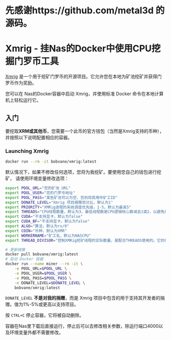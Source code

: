 # 先感谢https://github.com/metal3d 的源码。

# Xmrig - 挂Nas的Docker中使用CPU挖掘门罗币工具

[Xmrig](https://xmrig.com/) 是一个用于挖矿门罗币的开源项目。它允许您在本地为矿池挖矿并获得门罗币作为奖励。

您可以在 Nas的Docker容器中启动 Xmrig，并使用标准 Docker 命令在本地计算机上轻松运行它。

## 入门

要挖取**XRM或其他币**，您需要一个此币的官方钱包（当然是Xmrig支持的币种），并按照以下说明配置相应的容器。

### Launching Xmrig

```bash
docker run --rm -it bobvane/xmrig:latest
```

默认情况下，如果不修改任何选项，您将为我挖矿。要使用您自己的钱包进行挖矿，
请使用环境变量修改选项：

```bash
export POOL_URL="您的矿池 URL"
export POOL_USER="您的门罗币地址"
export POOL_PASS="某些矿池可以为空，否则将其用作矿工ID"
export DONATE_LEVEL="Xmrig 项目捐赠百分比，默认为1"
export PRIORITY="XMRig进程的系统调度优先级，1-5，默认为最高5"
export THREADS="CPU线程数量，默认为3，最佳线程数是CPU逻辑核心数减去1或2，以避免系统完全卡死"
export CUDA="不支持显卡，默认为false"
export CUDA_BF="不支持显卡，默认为false"
export ALGO="算法，默认为rx/0"
export COIN="币种，默认为XMR"
export WORKERNAME="矿工名，默认为NASCPU"
export THREAD_DIVISOR="控制XMRig挖矿线程的实际数量，是配合THREADS使用的。它的作用是让你可以将挖矿线程数设置为CPU核心数的某个分数，默认为2"

# 更新镜像
docker pull bobvane/xmrig:latest
# 启动 Docker 容器
docker run --name miner --rm -it \
    -e POOL_URL=$POOL_URL \
    -e POOL_USER=$POOL_USER \
    -e POOL_PASS=$POOL_PASS \
    -e DONATE_LEVEL=$DONATE_LEVEL \
    bobvane/xmrig:latest
```

`DONATE_LEVEL` **不是对我的捐赠**，而是 Xmrig 项目中包含的用于支持其开发者的捐赠。值为1%-5%或更高以支持项目。

按 `CTRL+C` 停止容器，它将被自动删除。

容器在Nas里下载后直接运行，停止后可以去修改相关参数，除运行端口4000以及环境变量外都不需要修改。
